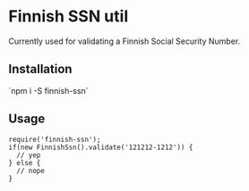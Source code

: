 # Finnish SSN util

Currently used for validating a Finnish Social Security Number.

## Installation

´npm i -S finnish-ssn`

## Usage

```
require('finnish-ssn');
if(new FinnishSsn().validate('121212-1212')) {
  // yep
} else {
  // nope
}
```
